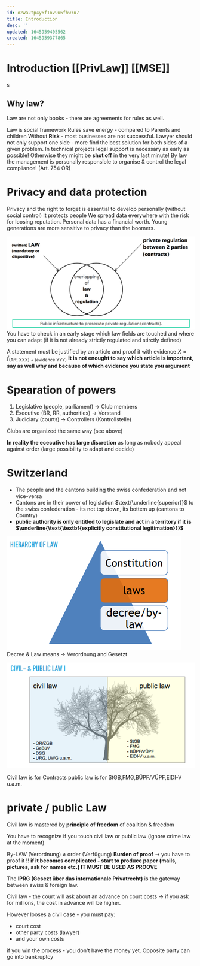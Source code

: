 ```yaml
---
id: o2wa2tp4y6f1ov9u6fhw7u7
title: Introduction
desc: ''
updated: 1645959405562
created: 1645959377865
---
```


# Introduction [[PrivLaw]] [[MSE]]
s
## Why law?
Law are not only books - there are agreements for rules as well.

Law is social framework 
Rules save energy - compared to Parents and children
Without **Risk** - most businesses are not successful.
Lawyer should not only support one side - more find the best solution for both sides of a given problem.
In technical projects legal support is necessary as early as possible! Otherwise they might be **shot off** in the very last minute!
By law the management is personally responsible to organise & control the legal compliance! (Art. 754 OR)

# Privacy and data protection
Privacy and the right to forget is essential to develop personally (without social control)
It protects people
We spread data everywhere with the risk for loosing reputation.
Personal data has a financial worth.
Young generations are more sensitive to privacy than the boomers.

![](assets/images/SW01_Contracts.png)
You have to check in an early stage which law fields are touched and where you can adapt (if it is not already strictly regulated and stirctly defined)

A statement must be justified by an article and proof it with evidence $X = f_{\text{(Art. XXX) + (evidence YYY)}}$
**It is not enought to say which article is important, say as well why and because of which evidence you state you argument**

# Spearation of powers
1. Legislative (people, parliament) $\to$ Club members
2. Executive (BR, RR, authorities) $\to$ Vorstand
3. Judiciary (courts) $\to$ Controllers (Kontrollstelle)

Clubs are organized the same way (see above)

**In reality the ececutive has large discretion** as long as nobody appeal against order (large possibility to adapt and decide)

# Switzerland
- The people and the cantons building the swiss confederation and not vice-versa
- Cantons are in their power of legislation $\text{\underline{superior}}$ to the swiss confederation - its not top down, its bottem up (cantons to Country)
- **public authority is only entitled to legislate and act in a territory if it is $\underline{\text{\textbf{explicitly constitutional legitimation}}}$**

![hierarchy of law](assets/images/SW01_hierarchy_of_law.png)
Decree & Law means $\to$ Verordnung and Gesetzt

![civil and public law](assets/images/SW01_civil_and_public_law.png)

Civil law is for Contracts
public law is for StGB,FMG,BÜPF/VÜPF,ElDI-V u.a.m.

# private / public Law
Civil law is mastered by **principle of freedom** of coalition & freedom

You have to recognize if you touch civil law or public law (ignore crime law at the moment)

By-LAW (Verordnung) $\ne$ order (Verfügung)
**Burden of proof** $\to$ you have to proof it !!
**if it becomes complicated - start to produce paper (mails, pictures, ask for names etc.) IT MUST BE USED AS PROOVE**

The **IPRG (Gesezt über das internationale Privatrecht)** is the gateway between swiss & foreign law.

Civil law - the court will ask about an advance on court costs $\to$ if you ask for millions, the cost in advance will be higher.

However looses a civil case - you must pay:
- court cost
- other party costs (lawyer)
- and your own costs

if you win the process - you don't have the money yet. Opposite party can go into bankruptcy

